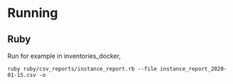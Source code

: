 # Running

## Ruby

Run for example in inventories_docker,

```Shell
ruby ruby/csv_reports/instance_report.rb --file instance_report_2020-01-15.csv -o
```
